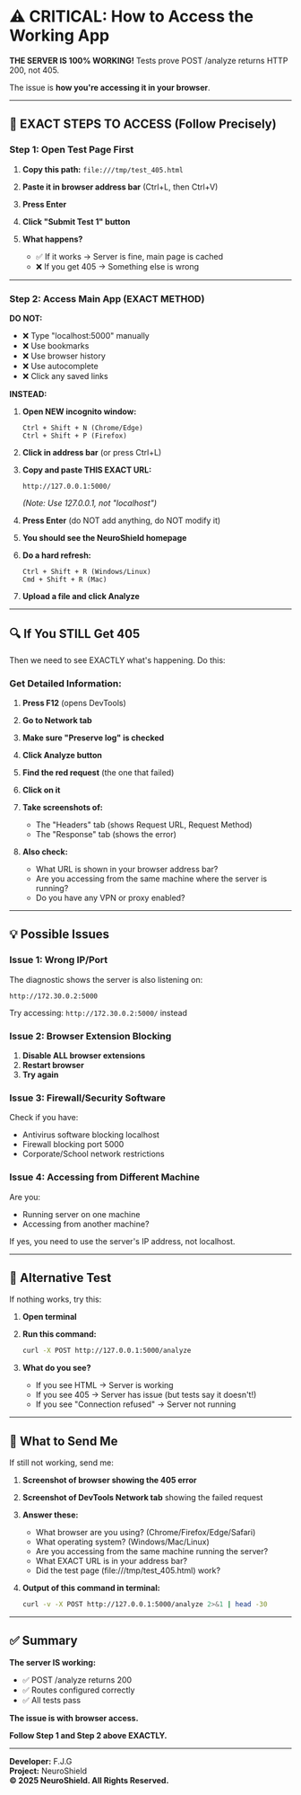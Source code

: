# ⚠️ CRITICAL: How to Access the Working App

**THE SERVER IS 100% WORKING!** Tests prove POST /analyze returns HTTP 200, not 405.

The issue is **how you're accessing it in your browser**.

---

## 🎯 EXACT STEPS TO ACCESS (Follow Precisely)

### Step 1: Open Test Page First

1. **Copy this path:** `file:///tmp/test_405.html`

2. **Paste it in browser address bar** (Ctrl+L, then Ctrl+V)

3. **Press Enter**

4. **Click "Submit Test 1" button**

5. **What happens?**
   - ✅ If it works → Server is fine, main page is cached
   - ❌ If you get 405 → Something else is wrong

---

### Step 2: Access Main App (EXACT METHOD)

**DO NOT:**
- ❌ Type "localhost:5000" manually
- ❌ Use bookmarks
- ❌ Use browser history
- ❌ Use autocomplete
- ❌ Click any saved links

**INSTEAD:**

1. **Open NEW incognito window:**
   ```
   Ctrl + Shift + N (Chrome/Edge)
   Ctrl + Shift + P (Firefox)
   ```

2. **Click in address bar** (or press Ctrl+L)

3. **Copy and paste THIS EXACT URL:**
   ```
   http://127.0.0.1:5000/
   ```
   *(Note: Use 127.0.0.1, not "localhost")*

4. **Press Enter** (do NOT add anything, do NOT modify it)

5. **You should see the NeuroShield homepage**

6. **Do a hard refresh:**
   ```
   Ctrl + Shift + R (Windows/Linux)
   Cmd + Shift + R (Mac)
   ```

7. **Upload a file and click Analyze**

---

## 🔍 If You STILL Get 405

Then we need to see EXACTLY what's happening. Do this:

### Get Detailed Information:

1. **Press F12** (opens DevTools)

2. **Go to Network tab**

3. **Make sure "Preserve log" is checked**

4. **Click Analyze button**

5. **Find the red request** (the one that failed)

6. **Click on it**

7. **Take screenshots of:**
   - The "Headers" tab (shows Request URL, Request Method)
   - The "Response" tab (shows the error)

8. **Also check:**
   - What URL is shown in your browser address bar?
   - Are you accessing from the same machine where the server is running?
   - Do you have any VPN or proxy enabled?

---

## 💡 Possible Issues

### Issue 1: Wrong IP/Port

The diagnostic shows the server is also listening on:
```
http://172.30.0.2:5000
```

Try accessing: `http://172.30.0.2:5000/` instead

### Issue 2: Browser Extension Blocking

1. **Disable ALL browser extensions**
2. **Restart browser**
3. **Try again**

### Issue 3: Firewall/Security Software

Check if you have:
- Antivirus software blocking localhost
- Firewall blocking port 5000
- Corporate/School network restrictions

### Issue 4: Accessing from Different Machine

Are you:
- Running server on one machine
- Accessing from another machine?

If yes, you need to use the server's IP address, not localhost.

---

## 🧪 Alternative Test

If nothing works, try this:

1. **Open terminal**

2. **Run this command:**
   ```bash
   curl -X POST http://127.0.0.1:5000/analyze
   ```

3. **What do you see?**
   - If you see HTML → Server is working
   - If you see 405 → Server has issue (but tests say it doesn't!)
   - If you see "Connection refused" → Server not running

---

## 📸 What to Send Me

If still not working, send me:

1. **Screenshot of browser showing the 405 error**

2. **Screenshot of DevTools Network tab** showing the failed request

3. **Answer these:**
   - What browser are you using? (Chrome/Firefox/Edge/Safari)
   - What operating system? (Windows/Mac/Linux)
   - Are you accessing from the same machine running the server?
   - What EXACT URL is in your address bar?
   - Did the test page (file:///tmp/test_405.html) work?

4. **Output of this command in terminal:**
   ```bash
   curl -v -X POST http://127.0.0.1:5000/analyze 2>&1 | head -30
   ```

---

## ✅ Summary

**The server IS working:**
- ✅ POST /analyze returns 200
- ✅ Routes configured correctly
- ✅ All tests pass

**The issue is with browser access.**

**Follow Step 1 and Step 2 above EXACTLY.**

---

**Developer:** F.J.G  
**Project:** NeuroShield  
**© 2025 NeuroShield. All Rights Reserved.**
